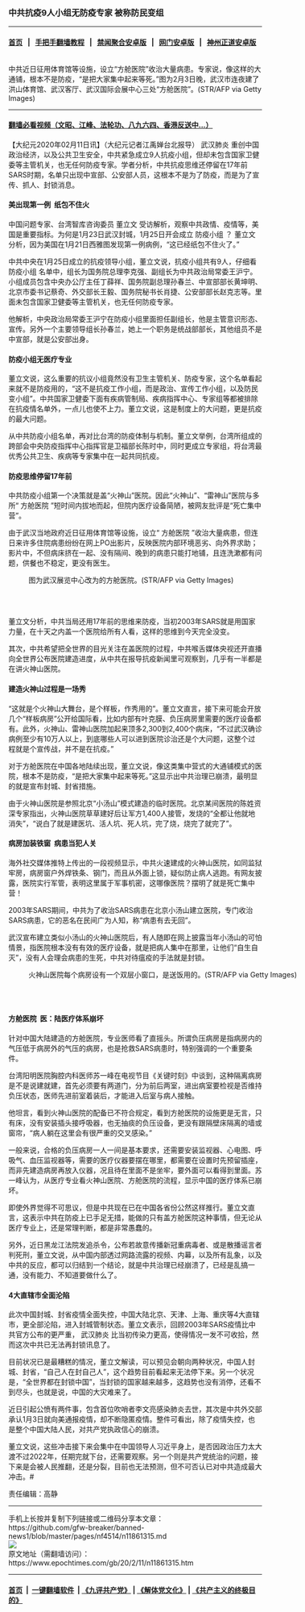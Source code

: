 ### 中共抗疫9人小组无防疫专家 被称防民变组
------------------------

#### [首页](https://github.com/gfw-breaker/banned-news1/blob/master/README.md) &nbsp;&nbsp;|&nbsp;&nbsp; [手把手翻墙教程](https://github.com/gfw-breaker/guides/wiki) &nbsp;&nbsp;|&nbsp;&nbsp; [禁闻聚合安卓版](https://github.com/gfw-breaker/bn-android) &nbsp;&nbsp;|&nbsp;&nbsp; [网门安卓版](https://github.com/oGate2/oGate) &nbsp;&nbsp;|&nbsp;&nbsp; [神州正道安卓版](https://github.com/SzzdOgate/update) 



<div><img alt="" class="aligncenter wp-post-image" src="https://i.epochtimes.com/assets/uploads/2020/02/GettyImages-1198465044-600x400.jpg"/>
<div class="red16 caption">
 <p>
  中共近日征用体育馆等设施，设立“方舱医院”收治大量病患。专家说，像这样的大通铺，根本不是防疫，“是把大家集中起来等死。”图为2月3日晚，武汉市连夜建了洪山体育馆、武汉客厅、武汉国际会展中心三处“方舱医院”。(STR/AFP via Getty Images)
 </p>
</div>
</div><hr/>

#### [翻墙必看视频（文昭、江峰、法轮功、八九六四、香港反送中...）](http://167.172.214.107/home.html)

<div><p>
 【大纪元2020年02月11日讯】（大纪元记者江禹婵台北报导）
 <ok href="https://www.epochtimes.com/gb/tag/%E6%AD%A6%E6%B1%89%E8%82%BA%E7%82%8E.html">
  武汉肺炎
 </ok>
 重创中国政治经济，以及公共卫生安全，中共紧急成立9人抗疫小组，但却未包含国家卫健委等主管机关，也无任何防疫专家。学者分析，中共抗疫思维还停留在17年前SARS时期，名单只出现中宣部、公安部人员，这根本不是为了防疫，而是为了宣传、抓人、封锁消息。
</p>
<h4>
 美出现第一例  纸包不住火
</h4>
<p>
 中国问题专家、台湾智库咨询委员
 <ok href="https://www.epochtimes.com/gb/tag/%E8%91%A3%E7%AB%8B%E6%96%87.html">
  董立文
 </ok>
 受访解析，观察中共政情、疫情等，美国是重要指标。为何是1月23日武汉封城，1月25日开会成立
 <ok href="https://www.epochtimes.com/gb/tag/%E9%98%B2%E7%96%AB%E5%B0%8F%E7%BB%84.html">
  防疫小组
 </ok>
 ？
 <ok href="https://www.epochtimes.com/gb/tag/%E8%91%A3%E7%AB%8B%E6%96%87.html">
  董立文
 </ok>
 分析，因为美国在1月21日西雅图发现第一例病例，“这已经纸包不住火了。”
</p>
<p>
 中共中央在1月25日成立的抗疫领导小组，董立文说，抗疫小组共有9人，仔细看
 <ok href="https://www.epochtimes.com/gb/tag/%E9%98%B2%E7%96%AB%E5%B0%8F%E7%BB%84.html">
  防疫小组
 </ok>
 名单中，组长为国务院总理李克强、副组长为中共政治局常委王沪宁。小组成员包含中央办公厅主任丁薛祥、国务院副总理孙春兰、中宣部部长黄坤明、北京市委书记蔡奇、外交部长王毅、国务院秘书长肖捷、公安部部长赵克志等。里面未包含国家卫健委等主管机关，也无任何防疫专家。
</p>
<p>
 他解析，中央政治局常委王沪宁在防疫小组里面担任副组长，他是主管意识形态、宣传。另外一个主要领导组长孙春兰，她上一个职务是统战部部长，其他组员不是中宣部，就是公安部出身。
</p>
<h4>
 防疫小组无医疗专业
</h4>
<p>
 董立文说，这么重要的抗议小组竟然没有卫生主管机关、防疫专家，这个名单看起来就不是防疫用的，“这不是抗疫工作小组，而是政治、宣传工作小组，以及防民变小组”。中共国家卫健委下面有疾病管制局、疾病指挥中心、专家组等都被排除在抗疫情名单外，一点儿也使不上力。董立文说，这是制度上的大问题，更是抗疫的最大问题。
</p>
<p>
 从中共防疫小组名单，再对比台湾的防疫体制与机制。董立文举例，台湾所组成的跨部会中央防疫指挥中心指挥官是卫福部长陈时中，同时更成立专家组，将台湾最优秀公共卫生、疾病等专家集中在一起共同抗疫。
</p>
<h4>
 防疫思维停留17年前
</h4>
<p>
 中共防疫小组第一个决策就是盖“火神山”医院。因此“火神山”、“雷神山”医院与多所“
 <ok href="https://www.epochtimes.com/gb/tag/%E6%96%B9%E8%88%B1%E5%8C%BB%E9%99%A2.html">
  方舱医院
 </ok>
 ”短时间内拔地而起，但院内医疗设备简陋，被网友批评是“死亡集中营”。
</p>
<p>
 由于武汉当地政府近日征用体育馆等设施，设立“
 <ok href="https://www.epochtimes.com/gb/tag/%E6%96%B9%E8%88%B1%E5%8C%BB%E9%99%A2.html">
  方舱医院
 </ok>
 ”收治大量病患，但连日来许多住院病患纷纷在网上PO出影片，反映医院内部环境恶劣、向外界求助；影片中，不但病床挤在一起、没有隔间、晚到的病患只能打地铺，且连洗漱都有问题，供餐也不稳定，更没有医生。
</p>
<figure class="wp-caption aligncenter" id="attachment_11854803" style="width: 600px">
 <ok href="http://i.epochtimes.com/assets/uploads/2020/02/GettyImages-1198879006-1-e1581216256161.jpg">
  <img alt="" class="size-large wp-image-11854803" src="http://i.epochtimes.com/assets/uploads/2020/02/GettyImages-1198879006-1-600x400.jpg"/>
 </ok>
 <br/><figcaption class="wp-caption-text">
  图为武汉展览中心改为的方舱医院。(STR/AFP via Getty Images)
 </figcaption><br/>
</figure><br/>
<p>
 董立文分析，中共当局还用17年前的思维来防疫，当初2003年SARS就是用国家力量，在十天之内盖一个医院给所有人看，这样的思维到今天完全没变。
</p>
<p>
 其次，中共希望把全世界的目光关注在盖医院的过程，中共喉舌媒体央视还开直播向全世界公布医院建造进度，从中共在报导抗疫新闻里可观察到，几乎有一半都是在讲火神山医院。
</p>
<h4>
 建造火神山过程是一场秀
</h4>
<p>
 “这就是个火神山大舞台，是个样板，作秀用的”。董立文直言，接下来可能会开放几个“样板病房”公开给国际看，比如内部有叶克膜、负压病房里需要的医疗设备都有。此外，火神山、雷神山医院加起来顶多2,300到2,400个病床，“不过武汉确诊病例至少有10万人以上，到底哪些人可以进到医院诊治还是个大问题，这整个过程就是个宣传战，并不是在抗疫。”
</p>
<p>
 对于方舱医院在中国各地陆续出现，董立文说，像这类集中营式的大通铺模式的医院，根本不是防疫，“是把大家集中起来等死。”这显示出中共治理已崩溃，最明显的就是宣布封城、封省措施。
</p>
<p>
 由于火神山医院是参照北京“小汤山”模式建造的临时医院。北京某间医院的陈姓资深专家指出，火神山医院草草建好后让军方1,400人接管，发烧的“全都让他就地消失”，“说白了就是建医坑、活人坑、死人坑，完了烧，烧完了就完了”。
</p>
<h4>
 病房加装铁窗  病患当犯人关
</h4>
<p>
 海外社交媒体推特上传出的一段视频显示，中共火速建成的火神山医院，如同监狱牢房，病房窗户外焊铁条、钢门，而且从外面上锁，疑似防止病人逃跑。有网友披露，医院实行军管，表明这里属于军事机密，这哪像医院？摆明了就是死亡集中营！
</p>
<p>
 2003年SARS期间，中共为了收治SARS病患在北京小汤山建立医院，专门收治SARS病患，它的恶名在民间广为人知，称“病患有去无回”。
</p>
<p>
 武汉宣布建立类似小汤山的火神山医院后，有人随即在网上披露当年小汤山的可怕情景，指医院根本没有有效的医疗设备，就是把病人集中在那里，让他们“自生自灭”，没有人会理会病患的生死，中共对待瘟疫的手法就是封锁。
</p>
<figure class="wp-caption aligncenter" id="attachment_11853026" style="width: 600px">
 <ok href="http://i.epochtimes.com/assets/uploads/2020/02/GettyImages-1198072775-600x400-1.jpg">
  <img alt="" class="size-large wp-image-11853026" src="http://i.epochtimes.com/assets/uploads/2020/02/GettyImages-1198072775-600x400-1-600x400.jpg"/>
 </ok>
 <br/><figcaption class="wp-caption-text">
  火神山医院每个病房设有一个双层小窗口，是送饭用的。(STR/AFP via Getty Images)
 </figcaption><br/>
</figure><br/>
<h4>
 方舱医院  医：陆医疗体系崩坏
</h4>
<p>
 针对中国大陆建造的方舱医院，专业医师看了直摇头。所谓负压病房是指病房内的气压低于病房外的气压的病房，也是抢救SARS病患时，特别强调的一个重要条件。
</p>
<p>
 台湾阳明医院胸腔内科医师苏一峰在电视节目《关键时刻》中谈到，这种隔离病房是不是说建就建，首先必须要有两道门，分为前后两室，进出病室要检视是否维持负压状态，医师先进前室着装后，才能进入后室与病人接触。
</p>
<p>
 他坦言，看到火神山医院的配备已不符合规定，看到方舱医院的设施更是无言，只有床，没有安装插头接呼吸器，也无抽痰的负压设备，更没有跟隔壁床隔离的墙或窗帘，“病人躺在这里会有很严重的交叉感染。”
</p>
<p>
 一般来说，合格的负压病房一人一间是基本要求，还需要安装监视器、心电图、呼吸气、血压监视器等，需要的医疗仪器要摆在哪里，都需要在设置时先预留插座，而非先建造病房再放入仪器，况且待在里面不是坐牢，要外面可以看得到里面。苏一峰认为，从医疗专业看火神山医院、方舱医院的流程，显示中国的医疗体系已崩坏。
</p>
<p>
 即使外界觉得不可思议，但是中共现在已在中国各省份公然这样推行。董立文直言，这表示中共在防疫上已手足无措，能做的只有盖方舱医院这种事情，但无论从医疗专业上，还是常理判断，都是非常愚蠢的。
</p>
<p>
 另外，近日黑龙江法院发追杀令，公布若故意传播新冠重病毒者、或是散播谣言者判死刑，董立文说，从中国内部透过网路流露的视频、内幕，以及所有乱象，以及中共的反应，都可以归结到一个结论，就是中共治理已经崩溃了，已经是乱搞一通，没有能力、不知道要做什么了。
</p>
<h4>
 4大直辖市全面沦陷
</h4>
<p>
 此次中国封城、封省疫情全面失控，中国大陆北京、天津、上海、重庆等4大直辖市，更全部沦陷，进入封城管制状态。董立文表示，回顾2003年SARS疫情比中共官方公布的更严重，
 <ok href="https://www.epochtimes.com/gb/tag/%E6%AD%A6%E6%B1%89%E8%82%BA%E7%82%8E.html">
  武汉肺炎
 </ok>
 比当初传染力更高，使得情况一发不可收拾，然而这次中共已无法再封锁讯息了。
</p>
<p>
 目前状况已是最糟糕的情况，董立文解读，可以预见会朝向两种状况，中国人封城、封省，“自己人在封自己人”，这个趋势目前看起来无法停下来。另一个状况是，“全世界都在封锁中国”，当封锁的国家越来越多，这趋势也没有消停，还看不到尽头，也就是说，中国的大灾难来了。
</p>
<p>
 近日引起公愤有两件事，包含首位吹哨者李文亮感染肺炎去世，其次是中共外交部承认1月3日就向美通报疫情，却不断隐匿疫情。整件可看出，除了疫情失控，也是整个中国大陆人民，对共产党执政信心的崩溃。
</p>
<p>
 董立文说，这些冲击接下来会集中在中国领导人习近平身上，是否因政治压力太大渡不过2022年，任期完就下台，还需要观察。另一个则是共产党统治的问题，接下来是会被人民推翻，还是分裂，目前也无法预测，但不可否认已对中共造成最大冲击。#
</p>
<p>
 责任编辑：高静
</p>
</div>
<hr/>
手机上长按并复制下列链接或二维码分享本文章：<br/>
https://github.com/gfw-breaker/banned-news1/blob/master/pages/nf4514/n11861315.md <br/>
<a href='https://github.com/gfw-breaker/banned-news1/blob/master/pages/nf4514/n11861315.md'><img src='https://github.com/gfw-breaker/banned-news1/blob/master/pages/nf4514/n11861315.md.png'/></a> <br/>
原文地址（需翻墙访问）：https://www.epochtimes.com/gb/20/2/11/n11861315.htm


------------------------
#### [首页](https://github.com/gfw-breaker/banned-news1/blob/master/README.md) &nbsp;|&nbsp; [一键翻墙软件](https://github.com/gfw-breaker/nogfw/blob/master/README.md) &nbsp;| [《九评共产党》](https://github.com/gfw-breaker/9ping.md/blob/master/README.md#九评之一评共产党是什么) | [《解体党文化》](https://github.com/gfw-breaker/jtdwh.md/blob/master/README.md) | [《共产主义的终极目的》](https://github.com/gfw-breaker/gczydzjmd.md/blob/master/README.md)


<img src='http://gfw-breaker.win/banned-news/pages/nf4514/n11861315.md' width='0px' height='0px'/>